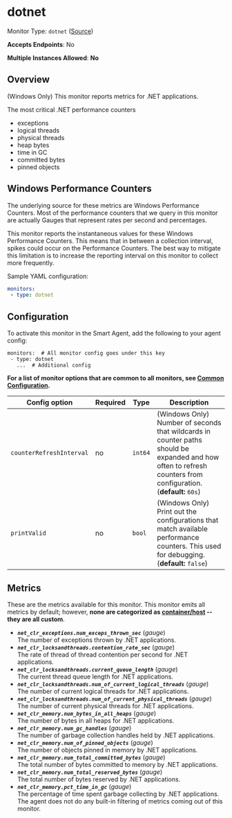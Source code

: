 <!--- GENERATED BY gomplate from scripts/docs/monitor-page.md.tmpl --->

# dotnet

Monitor Type: `dotnet` ([Source](https://github.com/signalfx/signalfx-agent/tree/master/internal/monitors/dotnet))

**Accepts Endpoints**: No

**Multiple Instances Allowed**: **No**

## Overview

(Windows Only) This monitor reports metrics for .NET applications.

The most critical .NET performance counters
* exceptions
* logical threads
* physical threads
* heap bytes
* time in GC
* committed bytes
* pinned objects

## Windows Performance Counters
The underlying source for these metrics are Windows Performance Counters.
Most of the performance counters that we query in this monitor are actually Gauges
that represent rates per second and percentages.

This monitor reports the instantaneous values for these Windows Performance Counters.
This means that in between a collection interval, spikes could occur on the
Performance Counters.  The best way to mitigate this limitation is to increase
the reporting interval on this monitor to collect more frequently.

Sample YAML configuration:

```yaml
monitors:
 - type: dotnet
```


## Configuration

To activate this monitor in the Smart Agent, add the following to your
agent config:

```
monitors:  # All monitor config goes under this key
 - type: dotnet
   ...  # Additional config
```

**For a list of monitor options that are common to all monitors, see [Common
Configuration](../monitor-config.md#common-configuration).**


| Config option | Required | Type | Description |
| --- | --- | --- | --- |
| `counterRefreshInterval` | no | `int64` | (Windows Only) Number of seconds that wildcards in counter paths should be expanded and how often to refresh counters from configuration. (**default:** `60s`) |
| `printValid` | no | `bool` | (Windows Only) Print out the configurations that match available performance counters.  This used for debugging. (**default:** `false`) |


## Metrics

These are the metrics available for this monitor.
This monitor emits all metrics by default; however, **none are categorized as
[container/host](https://docs.signalfx.com/en/latest/admin-guide/usage.html#about-custom-bundled-and-high-resolution-metrics)
-- they are all custom**.



 - ***`net_clr_exceptions.num_exceps_thrown_sec`*** (*gauge*)<br>    The number of exceptions thrown by .NET applications.
 - ***`net_clr_locksandthreads.contention_rate_sec`*** (*gauge*)<br>    The rate of thread of thread contention per second for .NET applications.
 - ***`net_clr_locksandthreads.current_queue_length`*** (*gauge*)<br>    The current thread queue length for .NET applications.
 - ***`net_clr_locksandthreads.num_of_current_logical_threads`*** (*gauge*)<br>    The number of current logical threads for .NET applications.
 - ***`net_clr_locksandthreads.num_of_current_physical_threads`*** (*gauge*)<br>    The number of current physical threads for .NET applications.
 - ***`net_clr_memory.num_bytes_in_all_heaps`*** (*gauge*)<br>    The number of bytes in all heaps for .NET applications.
 - ***`net_clr_memory.num_gc_handles`*** (*gauge*)<br>    The number of garbage collection handles held by .NET applications.
 - ***`net_clr_memory.num_of_pinned_objects`*** (*gauge*)<br>    The number of objects pinned in memory by .NET applications.
 - ***`net_clr_memory.num_total_committed_bytes`*** (*gauge*)<br>    The total number of bytes committed to memory by .NET applications.
 - ***`net_clr_memory.num_total_reserved_bytes`*** (*gauge*)<br>    The total number of bytes reserved by .NET applications.
 - ***`net_clr_memory.pct_time_in_gc`*** (*gauge*)<br>    The percentage of time spent garbage collecting by .NET applications.
The agent does not do any built-in filtering of metrics coming out of this
monitor.


